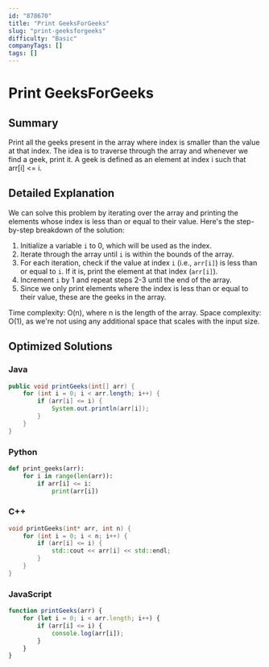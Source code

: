 ```yaml
---
id: "878670"
title: "Print GeeksForGeeks"
slug: "print-geeksforgeeks"
difficulty: "Basic"
companyTags: []
tags: []
---
```


# Print GeeksForGeeks

## Summary
Print all the geeks present in the array where index is smaller than the value at that index. The idea is to traverse through the array and whenever we find a geek, print it. A geek is defined as an element at index i such that arr[i] <= i.

## Detailed Explanation
We can solve this problem by iterating over the array and printing the elements whose index is less than or equal to their value. Here's the step-by-step breakdown of the solution:

1. Initialize a variable `i` to 0, which will be used as the index.
2. Iterate through the array until `i` is within the bounds of the array.
3. For each iteration, check if the value at index `i` (i.e., `arr[i]`) is less than or equal to `i`. If it is, print the element at that index (`arr[i]`).
4. Increment `i` by 1 and repeat steps 2-3 until the end of the array.
5. Since we only print elements where the index is less than or equal to their value, these are the geeks in the array.

Time complexity: O(n), where n is the length of the array.
Space complexity: O(1), as we're not using any additional space that scales with the input size.

## Optimized Solutions

### Java
```java
public void printGeeks(int[] arr) {
    for (int i = 0; i < arr.length; i++) {
        if (arr[i] <= i) {
            System.out.println(arr[i]);
        }
    }
}
```

### Python
```python
def print_geeks(arr):
    for i in range(len(arr)):
        if arr[i] <= i:
            print(arr[i])
```

### C++
```cpp
void printGeeks(int* arr, int n) {
    for (int i = 0; i < n; i++) {
        if (arr[i] <= i) {
            std::cout << arr[i] << std::endl;
        }
    }
}
```

### JavaScript
```javascript
function printGeeks(arr) {
    for (let i = 0; i < arr.length; i++) {
        if (arr[i] <= i) {
            console.log(arr[i]);
        }
    }
}
```